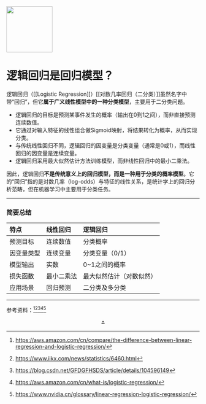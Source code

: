 <img src="https://r2cdn.perplexity.ai/pplx-full-logo-primary-dark%402x.png" class="logo" width="120"/>

# 逻辑回归是回归模型？

逻辑回归（[[Logistic Regression]]）[[对数几率回归（二分类）]]虽然名字中带“回归”，但它**属于广义线性模型中的一种分类模型**，主要用于二分类问题。

- 逻辑回归的目标是预测某事件发生的概率（输出在0到1之间），而非直接预测连续数值。
- 它通过对输入特征的线性组合做Sigmoid映射，将结果转化为概率，从而实现分类。
- 与传统线性回归不同，逻辑回归的因变量是分类变量（通常是0或1），而线性回归的因变量是连续变量。
- 逻辑回归采用最大似然估计方法训练模型，而非线性回归中的最小二乘法。

因此，逻辑回归**不是传统意义上的回归模型，而是一种用于分类的概率模型**。它的“回归”指的是对数几率（log-odds）与特征的线性关系，是统计学上的回归分析范畴，但在机器学习中主要用于分类任务。

---

### 简要总结

| 特点 | 线性回归 | 逻辑回归 |
| :-- | :-- | :-- |
| 预测目标 | 连续数值 | 分类概率 |
| 因变量类型 | 连续变量 | 分类变量（0/1） |
| 模型输出 | 实数 | 0~1之间的概率 |
| 损失函数 | 最小二乘法 | 最大似然估计（对数似然） |
| 应用场景 | 回归预测 | 二分类及多分类 |


---

参考资料：[^1][^2][^5][^7][^8]

<div style="text-align: center">⁂</div>

[^1]: https://aws.amazon.com/cn/compare/the-difference-between-linear-regression-and-logistic-regression/

[^2]: https://www.iikx.com/news/statistics/6460.html

[^3]: https://blog.csdn.net/qq_35939846/article/details/139095559

[^4]: https://www.bilibili.com/read/cv24016838

[^5]: https://blog.csdn.net/GFDGFHSDS/article/details/104596149

[^6]: https://www.cnblogs.com/eilearn/p/8990073.html

[^7]: https://aws.amazon.com/cn/what-is/logistic-regression/

[^8]: https://www.nvidia.cn/glossary/linear-regression-logistic-regression/

